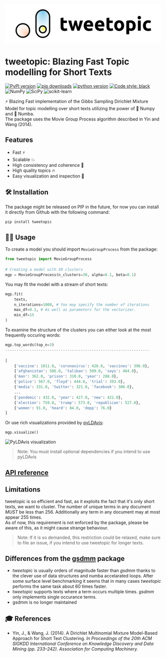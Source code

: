 ![Logo with text](./docs/_static/icon_w_title.png)

# tweetopic: Blazing Fast Topic modelling for Short Texts

[![PyPI version](https://badge.fury.io/py/tweettopics.svg)](https://pypi.org/project/tweettopics/)
[![pip downloads](https://img.shields.io/pypi/dm/tweettopics.svg)](https://pypi.org/project/tweettopics/)
[![python version](https://img.shields.io/badge/Python-%3E=3.7-blue)](https://github.com/centre-for-humanities-computing/tweettopics)
[![Code style: black](https://img.shields.io/badge/Code%20Style-Black-black)](https://black.readthedocs.io/en/stable/the_black_code_style/current_style.html)
<br>
![NumPy](https://img.shields.io/badge/numpy-%23013243.svg?style=for-the-badge&logo=numpy&logoColor=white)
![SciPy](https://img.shields.io/badge/SciPy-%230C55A5.svg?style=for-the-badge&logo=scipy&logoColor=%white)
![scikit-learn](https://img.shields.io/badge/scikit--learn-%23F7931E.svg?style=for-the-badge&logo=scikit-learn&logoColor=white)

:zap: Blazing Fast implementation of the Gibbs Sampling Dirichlet Mixture Model for topic modelling over short texts utilizing the power of :1234: Numpy and :snake: Numba.
<br>The package uses the Movie Group Process algorithm described in Yin and Wang (2014).

## Features

- Fast :zap:
- Scalable :collision:
- High consistency and coherence :dart:
- High quality topics :fire:
- Easy visualization and inspection :eyes:

## 🛠 Installation

The package might be released on PIP in the future, for now you can install it directly from Github with the following command:

```bash
pip install tweetopic
```

## 👩‍💻 Usage

To create a model you should import `MovieGroupProcess` from the package:

```python
from tweetopic import MovieGroupProcess

# Creating a model with 30 clusters
mgp = MovieGroupProcess(n_clusters=30, alpha=0.1, beta=0.1)
```

You may fit the model with a stream of short texts:

```python
mgp.fit(
    texts,
    n_iterations=1000, # You may specify the number of iterations
    max_df=0.1, # As well as parameters for the vectorizer.
    min_df=15
)
```

To examine the structure of the clusters you can either look at the most frequently occuring words:

```python
mgp.top_words(top_n=3)
-----------------------------------------------------------------

[
    {'vaccine': 1011.0, 'coronavirus': 428.0, 'vaccines': 396.0},
    {'afghanistan': 586.0, 'taliban': 509.0, 'says': 464.0},
    {'man': 362.0, 'prison': 310.0, 'year': 288.0},
    {'police': 567.0, 'floyd': 444.0, 'trial': 393.0},
    {'media': 331.0, 'twitter': 321.0, 'facebook': 306.0},
    ...
    {'pandemic': 432.0, 'year': 427.0, 'new': 422.0},
    {'election': 759.0, 'trump': 573.0, 'republican': 527.0},
    {'women': 91.0, 'heard': 84.0, 'depp': 76.0}
]
```

Or use rich visualizations provided by [pyLDAvis](https://github.com/bmabey/pyLDAvis):

```python
mgp.visualize()
```

![PyLDAvis visualization](https://github.com/centre-for-humanities-computing/tweetopic/blob/main/docs/_static/pyldavis.png)

> Note: You must install optional dependencies if you intend to use pyLDAvis

## [API reference](https://centre-for-humanities-computing.github.io/tweetopic/)

## Limitations

tweetopic is so efficient and fast, as it exploits the fact that it's only short texts, we want to cluster. The number of unique terms in any document _MUST_ be less than 256.
Additionally any term in any document may at most appear 255 times.
<br>As of now, this requirement is not enforced by the package, please be aware of this, as it might cause strange behaviour.

> Note: If it is so demanded, this restriction could be relaxed, make sure to file an issue, if you intend to use tweetopic for longer texts.

## Differences from the [gsdmm](https://github.com/rwalk/gsdmm) package

- _tweetopic_ is usually orders of magnitude faster than _gsdmm_ thanks to the clever use of data structures and numba accelarated loops.
  After some surface level benchmarking it seems that in many cases _tweetopic_ performs the same task about 60 times faster.
- _tweetopic_ supports texts where a term occurs multiple times. _gsdmm_ only implements single occurance terms.
- gsdmm is no longer maintained

## 🎓 References

- Yin, J., & Wang, J. (2014). A Dirichlet Multinomial Mixture Model-Based Approach for Short Text Clustering. _In Proceedings of the 20th ACM SIGKDD International Conference on Knowledge Discovery and Data Mining (pp. 233–242). Association for Computing Machinery._
